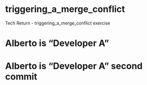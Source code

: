 # triggering_a_merge_conflict
Tech Return - triggering_a_merge_conflict exercise

# Alberto is “Developer A”

# Alberto is “Developer A” second commit
